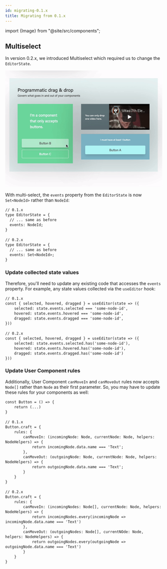 ```yaml
---
id: migrating-0.1.x
title: Migrating from 0.1.x
---
```


import {Image} from "@site/src/components";

## Multiselect

In version 0.2.x, we introduced Multiselect which required us to change the `EditorState`. 

![Demo](./141787974-563e0864-d229-466e-8c62-3262987fef22.gif)

With multi-select, the `events` property from the `EditorState` is now `Set<NodeId>` rather than `NodeId`:

```tsx
// 0.1.x
type EditorState = {
  // ... same as before
  events: NodeId;
}

// 0.2.x
type EditorState = {
  // ... same as before
  events: Set<NodeId>;
}
```

### Update collected state values
Therefore, you'll need to update any existing code that accesses the `events` property. For example, any state values collected via the `useEditor` hook:
```tsx
// 0.1.x
const { selected, hovered, dragged } = useEditor(state => ({
    selected: state.events.selected === 'some-node-id',
    hovered: state.events.hovered === 'some-node-id',
    dragged: state.events.dragged === 'some-node-id',
}))

// 0.2.x
const { selected, hovered, dragged } = useEditor(state => ({
    selected: state.events.selected.has('some-node-id'),
    hovered: state.events.hovered.has('some-node-id'),
    dragged: state.events.dragged.has('some-node-id')
}))
```

### Update User Component rules

Additionally, User Component `canMoveIn` and `canMoveOut` rules now accepts `Node[]` rather than `Node` as their first parameter. 
So, you may have to update these rules for your components as well:

```tsx
const Button = () => {
    return (...)
}

// 0.1.x
Button.craft = {
    rules: {
        canMoveIn: (incomingNode: Node, currentNode: Node, helpers: NodeHelpers) => {
            return incomingNode.data.name === 'Text';
        },
        canMoveOut: (outgoingNode: Node, currentNode: Node, helpers: NodeHelpers) => {
            return outgoingNode.data.name === 'Text';
        }
    }
}

// 0.2.x
Button.craft = {
    rules: {
        canMoveIn: (incomingNodes: Node[], currentNode: Node, helpers: NodeHelpers) => {
            return incomingNodes.every(incomingNode => incomingNode.data.name === 'Text')
        },
        canMoveOut: (outgoingNodes: Node[], currentNOde: Node, helpers: NodeHelpers) => {
            return outgoingNodes.every(outgoingNode => outgoingNode.data.name === 'Text')
        }
    }
}
